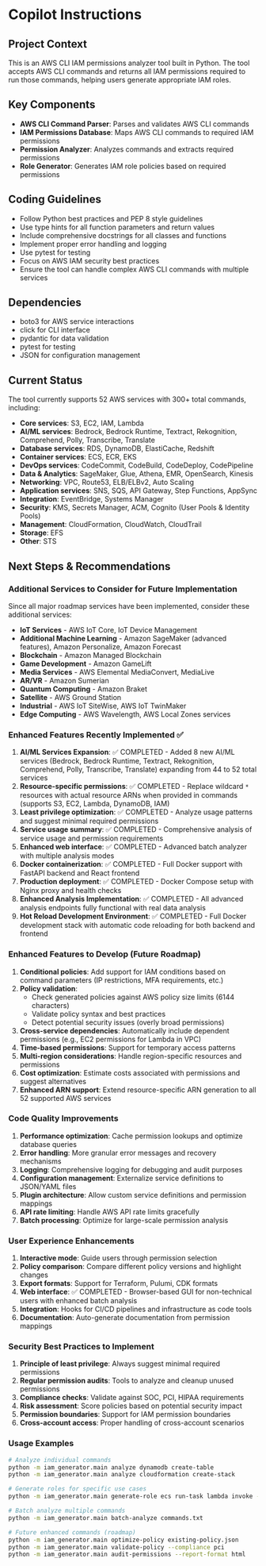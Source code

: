 # Copilot Instructions

<!-- Use this file to provide workspace-specific custom instructions to Copilot. For more details, visit https://code.visualstudio.com/docs/copilot/copilot-customization#_use-a-githubcopilotinstructionsmd-file -->

## Project Context
This is an AWS CLI IAM permissions analyzer tool built in Python. The tool accepts AWS CLI commands and returns all IAM permissions required to run those commands, helping users generate appropriate IAM roles.

## Key Components
- **AWS CLI Command Parser**: Parses and validates AWS CLI commands
- **IAM Permissions Database**: Maps AWS CLI commands to required IAM permissions
- **Permission Analyzer**: Analyzes commands and extracts required permissions
- **Role Generator**: Generates IAM role policies based on required permissions

## Coding Guidelines
- Follow Python best practices and PEP 8 style guidelines
- Use type hints for all function parameters and return values
- Include comprehensive docstrings for all classes and functions
- Implement proper error handling and logging
- Use pytest for testing
- Focus on AWS IAM security best practices
- Ensure the tool can handle complex AWS CLI commands with multiple services

## Dependencies
- boto3 for AWS service interactions
- click for CLI interface
- pydantic for data validation
- pytest for testing
- JSON for configuration management

## Current Status
The tool currently supports 52 AWS services with 300+ total commands, including:
- **Core services**: S3, EC2, IAM, Lambda
- **AI/ML services**: Bedrock, Bedrock Runtime, Textract, Rekognition, Comprehend, Polly, Transcribe, Translate
- **Database services**: RDS, DynamoDB, ElastiCache, Redshift
- **Container services**: ECS, ECR, EKS
- **DevOps services**: CodeCommit, CodeBuild, CodeDeploy, CodePipeline
- **Data & Analytics**: SageMaker, Glue, Athena, EMR, OpenSearch, Kinesis
- **Networking**: VPC, Route53, ELB/ELBv2, Auto Scaling
- **Application services**: SNS, SQS, API Gateway, Step Functions, AppSync
- **Integration**: EventBridge, Systems Manager
- **Security**: KMS, Secrets Manager, ACM, Cognito (User Pools & Identity Pools)
- **Management**: CloudFormation, CloudWatch, CloudTrail
- **Storage**: EFS
- **Other**: STS

## Next Steps & Recommendations

### Additional Services to Consider for Future Implementation
Since all major roadmap services have been implemented, consider these additional services:
- **IoT Services** - AWS IoT Core, IoT Device Management
- **Additional Machine Learning** - Amazon SageMaker (advanced features), Amazon Personalize, Amazon Forecast
- **Blockchain** - Amazon Managed Blockchain
- **Game Development** - Amazon GameLift
- **Media Services** - AWS Elemental MediaConvert, MediaLive
- **AR/VR** - Amazon Sumerian
- **Quantum Computing** - Amazon Braket
- **Satellite** - AWS Ground Station
- **Industrial** - AWS IoT SiteWise, AWS IoT TwinMaker
- **Edge Computing** - AWS Wavelength, AWS Local Zones services

### Enhanced Features Recently Implemented ✅
1. **AI/ML Services Expansion**: ✅ COMPLETED - Added 8 new AI/ML services (Bedrock, Bedrock Runtime, Textract, Rekognition, Comprehend, Polly, Transcribe, Translate) expanding from 44 to 52 total services
2. **Resource-specific permissions**: ✅ COMPLETED - Replace wildcard `*` resources with actual resource ARNs when provided in commands (supports S3, EC2, Lambda, DynamoDB, IAM)
3. **Least privilege optimization**: ✅ COMPLETED - Analyze usage patterns and suggest minimal required permissions
4. **Service usage summary**: ✅ COMPLETED - Comprehensive analysis of service usage and permission requirements
5. **Enhanced web interface**: ✅ COMPLETED - Advanced batch analyzer with multiple analysis modes
6. **Docker containerization**: ✅ COMPLETED - Full Docker support with FastAPI backend and React frontend
7. **Production deployment**: ✅ COMPLETED - Docker Compose setup with Nginx proxy and health checks
8. **Enhanced Analysis Implementation**: ✅ COMPLETED - All advanced analysis endpoints fully functional with real data analysis
9. **Hot Reload Development Environment**: ✅ COMPLETED - Full Docker development stack with automatic code reloading for both backend and frontend

### Enhanced Features to Develop (Future Roadmap)
1. **Conditional policies**: Add support for IAM conditions based on command parameters (IP restrictions, MFA requirements, etc.)
2. **Policy validation**:
   - Check generated policies against AWS policy size limits (6144 characters)
   - Validate policy syntax and best practices
   - Detect potential security issues (overly broad permissions)
3. **Cross-service dependencies**: Automatically include dependent permissions (e.g., EC2 permissions for Lambda in VPC)
4. **Time-based permissions**: Support for temporary access patterns
5. **Multi-region considerations**: Handle region-specific resources and permissions
6. **Cost optimization**: Estimate costs associated with permissions and suggest alternatives
7. **Enhanced ARN support**: Extend resource-specific ARN generation to all 52 supported AWS services

### Code Quality Improvements
1. **Performance optimization**: Cache permission lookups and optimize database queries
2. **Error handling**: More granular error messages and recovery mechanisms
3. **Logging**: Comprehensive logging for debugging and audit purposes
4. **Configuration management**: Externalize service definitions to JSON/YAML files
5. **Plugin architecture**: Allow custom service definitions and permission mappings
6. **API rate limiting**: Handle AWS API rate limits gracefully
7. **Batch processing**: Optimize for large-scale permission analysis

### User Experience Enhancements
1. **Interactive mode**: Guide users through permission selection
2. **Policy comparison**: Compare different policy versions and highlight changes
3. **Export formats**: Support for Terraform, Pulumi, CDK formats
4. **Web interface**: ✅ COMPLETED - Browser-based GUI for non-technical users with enhanced batch analysis
5. **Integration**: Hooks for CI/CD pipelines and infrastructure as code tools
6. **Documentation**: Auto-generate documentation from permission mappings

### Security Best Practices to Implement
1. **Principle of least privilege**: Always suggest minimal required permissions
2. **Regular permission audits**: Tools to analyze and cleanup unused permissions
3. **Compliance checks**: Validate against SOC, PCI, HIPAA requirements
4. **Risk assessment**: Score policies based on potential security impact
5. **Permission boundaries**: Support for IAM permission boundaries
6. **Cross-account access**: Proper handling of cross-account scenarios

### Usage Examples
```bash
# Analyze individual commands
python -m iam_generator.main analyze dynamodb create-table
python -m iam_generator.main analyze cloudformation create-stack

# Generate roles for specific use cases
python -m iam_generator.main generate-role ecs run-task lambda invoke --trust-policy ecs

# Batch analyze multiple commands
python -m iam_generator.main batch-analyze commands.txt

# Future enhanced commands (roadmap)
python -m iam_generator.main optimize-policy existing-policy.json
python -m iam_generator.main validate-policy --compliance pci
python -m iam_generator.main audit-permissions --report-format html
```
